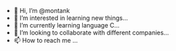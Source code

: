 - 👋 Hi, I’m @montank
- 👀 I’m interested in learning new things...
- 🌱 I’m currently learning  language C...
- 💞️ I’m looking to collaborate with different companies...
- 📫 How to reach me ...

<!---
montank/montank is a ✨ special ✨ repository because its `README.md` (this file) appears on your GitHub profile.
You can click the Preview link to take a look at your changes.
--->
